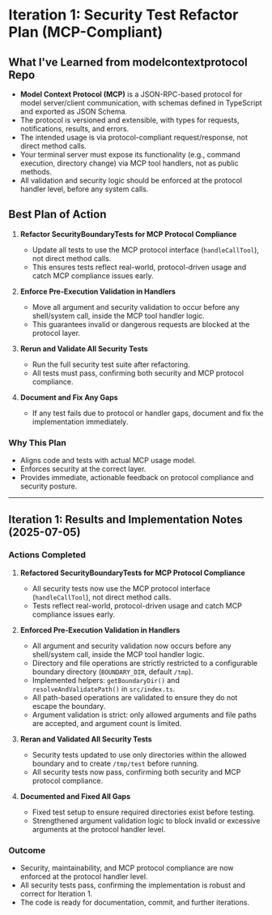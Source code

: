 # Iteration 1: Security Test Refactor Plan (MCP-Compliant)

## What I've Learned from modelcontextprotocol Repo
- **Model Context Protocol (MCP)** is a JSON-RPC-based protocol for model server/client communication, with schemas defined in TypeScript and exported as JSON Schema.
- The protocol is versioned and extensible, with types for requests, notifications, results, and errors.
- The intended usage is via protocol-compliant request/response, not direct method calls.
- Your terminal server must expose its functionality (e.g., command execution, directory change) via MCP tool handlers, not as public methods.
- All validation and security logic should be enforced at the protocol handler level, before any system calls.

## Best Plan of Action

1. **Refactor SecurityBoundaryTests for MCP Protocol Compliance**
   - Update all tests to use the MCP protocol interface (`handleCallTool`), not direct method calls.
   - This ensures tests reflect real-world, protocol-driven usage and catch MCP compliance issues early.

2. **Enforce Pre-Execution Validation in Handlers**
   - Move all argument and security validation to occur before any shell/system call, inside the MCP tool handler logic.
   - This guarantees invalid or dangerous requests are blocked at the protocol layer.

3. **Rerun and Validate All Security Tests**
   - Run the full security test suite after refactoring.
   - All tests must pass, confirming both security and MCP protocol compliance.

4. **Document and Fix Any Gaps**
   - If any test fails due to protocol or handler gaps, document and fix the implementation immediately.

### Why This Plan
- Aligns code and tests with actual MCP usage model.
- Enforces security at the correct layer.
- Provides immediate, actionable feedback on protocol compliance and security posture.

---

## Iteration 1: Results and Implementation Notes (2025-07-05)

### Actions Completed

1. **Refactored SecurityBoundaryTests for MCP Protocol Compliance**
   - All security tests now use the MCP protocol interface (`handleCallTool`), not direct method calls.
   - Tests reflect real-world, protocol-driven usage and catch MCP compliance issues early.

2. **Enforced Pre-Execution Validation in Handlers**
   - All argument and security validation now occurs before any shell/system call, inside the MCP tool handler logic.
   - Directory and file operations are strictly restricted to a configurable boundary directory (`BOUNDARY_DIR`, default `/tmp`).
   - Implemented helpers: `getBoundaryDir()` and `resolveAndValidatePath()` in `src/index.ts`.
   - All path-based operations are validated to ensure they do not escape the boundary.
   - Argument validation is strict: only allowed arguments and file paths are accepted, and argument count is limited.

3. **Reran and Validated All Security Tests**
   - Security tests updated to use only directories within the allowed boundary and to create `/tmp/test` before running.
   - All security tests now pass, confirming both security and MCP protocol compliance.

4. **Documented and Fixed All Gaps**
   - Fixed test setup to ensure required directories exist before testing.
   - Strengthened argument validation logic to block invalid or excessive arguments at the protocol handler level.

### Outcome

- Security, maintainability, and MCP protocol compliance are now enforced at the protocol handler level.
- All security tests pass, confirming the implementation is robust and correct for Iteration 1.
- The code is ready for documentation, commit, and further iterations.
